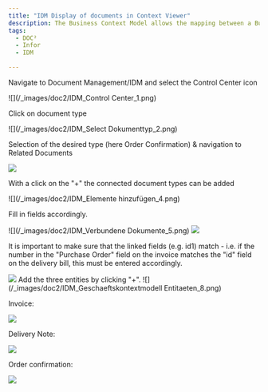 ```yaml
---
title: "IDM Display of documents in Context Viewer"
description: The Business Context Model allows the mapping between a Business Context Model and a Search Query to be specified. 
tags:
  - DOC²
  - Infor
  - IDM

---
```


Navigate to Document Management/IDM and select the Control Center icon

![](/_images/doc2/IDM_Control Center_1.png)

Click on document type

![](/_images/doc2/IDM_Select Dokumenttyp_2.png)

Selection of the desired type (here Order Confirmation) & navigation to Related Documents

![](/_images/doc2/IDM_Dokumenttyp_3.png)

With a click on the "+" the connected document types can be added

![](/_images/doc2/IDM_Elemente hinzufügen_4.png)

Fill in fields accordingly.

![](/_images/doc2/IDM_Verbundene Dokumente_5.png)
![](/_images/doc2/IDM_Dokumenteinstellungen_6.png)

It is important to make sure that the linked fields (e.g. id1) match - i.e. if the number in the "Purchase Order" field on the invoice matches the "id" field on the delivery bill, this must be entered accordingly.

![](/_images/doc2/IDM_Geschaeftskontextmodell_7.png)
Add the three entities by clicking "+".
![](/_images/doc2/IDM_Geschaeftskontextmodell Entitaeten_8.png)

Invoice:

![](/_images/doc2/IDM_PurchaseOrder_9.png)

Delivery Note:

![](/_images/doc2/IDM_Lieferschein_10.png)

Order confirmation:

![](/_images/doc2/IDM_Auftragsbestaetigung_11.png)



